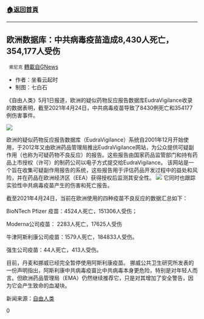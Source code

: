 ###  [:house:返回首頁](https://github.com/ourhimalayas/txt)
---

## 欧洲数据库：中共病毒疫苗造成8,430人死亡，354,177人受伤
` 索尼克` [轉載自GNews](https://gnews.org/zh-hans/1161693/)

- 作者：坐看云起时
- 制图：七白石


《自由人类》5月1日报道，欧洲的疑似药物反应报告数据库EudraVigilance收录的数据表明，截至2021年4月24日，中共病毒疫苗导致了8430例死亡和354177例伤害事件。

![](https://lh3.googleusercontent.com/41bFPLaRh7RtQFbH3ilMP8JhR_LQhTULnYP0I32OGlrKR-u88fvrzxnifUhNiBnLMaI80eX5Z3ZjNGhrrg7Ca7mIo6QF3955F5dI8mtvBsTMvwMIiMti8Fz1eE7_pNu3sJQpcR0)

欧洲的疑似药物反应报告数据库（EudraVigilance）系统自2001年12月开始使用，于2012年又由欧洲药品管理局推出EudraVigilance网站，为公众提供可疑副作用（也称为可疑药物不良反应）的报告。这些报告由国家药品监管部门和持有药品上市授权（许可）的制药公司以电子方式提交给EudraVigilance。 该网站是一个旨在收集可疑副作用报告的系统，这些报告用于评估药品开发过程中的益处和风险，并在药品在欧洲经济区（EEA）获得授权后监测其安全性。
![]()![](https://gnews-media-offload.s3.amazonaws.com/wp-content/uploads/2021/05/01154852/107322487_gettyimages-1027752634_mh1614961600575.jpg)
它同时也跟踪实验性中共病毒疫苗产生的伤害和死亡报告。

截至2021年4月24日，当前在欧洲使用的四种疫苗不良反应的数据汇总如下：

BioNTech Pfizer 疫苗：4524人死亡，151306人受伤；

Moderna公司疫苗： 2283人死亡，17625人受伤

牛津阿斯利康公司疫苗：1579人死亡，184833人受伤。

强生公司疫苗：44人死亡，413人受伤。

目前，丹麦和挪威已经完全暂停使用阿斯利康疫苗。 挪威公共卫生研究所发表的一份声明指出，阿斯利康中共病毒疫苗比中共病毒本身更危险，特别是对年轻人而言。但欧洲药品管理局（EMA）仍然继续推荐它，只是对其增加了安全警告，因为它会产生致命的血凝块。

新闻来源：[自由人类](https://humansarefree.com/2021/05/european-database-of-adverse-drug-reactions-for-covid-19-vaccines.html)

0
